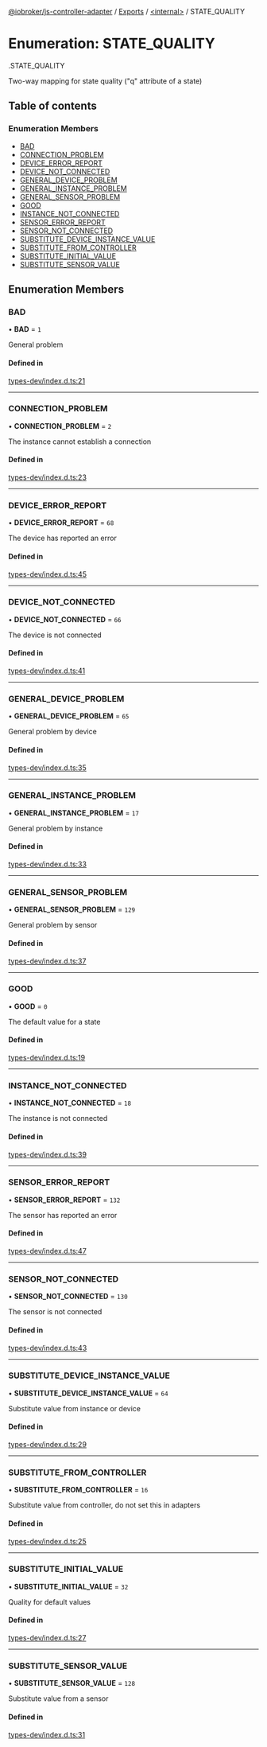 [@iobroker/js-controller-adapter](../README.md) / [Exports](../modules.md) / [<internal\>](../modules/internal_.md) / STATE\_QUALITY

# Enumeration: STATE\_QUALITY

[<internal>](../modules/internal_.md).STATE_QUALITY

Two-way mapping for state quality ("q" attribute of a state)

## Table of contents

### Enumeration Members

- [BAD](internal_.STATE_QUALITY-1.md#bad)
- [CONNECTION\_PROBLEM](internal_.STATE_QUALITY-1.md#connection_problem)
- [DEVICE\_ERROR\_REPORT](internal_.STATE_QUALITY-1.md#device_error_report)
- [DEVICE\_NOT\_CONNECTED](internal_.STATE_QUALITY-1.md#device_not_connected)
- [GENERAL\_DEVICE\_PROBLEM](internal_.STATE_QUALITY-1.md#general_device_problem)
- [GENERAL\_INSTANCE\_PROBLEM](internal_.STATE_QUALITY-1.md#general_instance_problem)
- [GENERAL\_SENSOR\_PROBLEM](internal_.STATE_QUALITY-1.md#general_sensor_problem)
- [GOOD](internal_.STATE_QUALITY-1.md#good)
- [INSTANCE\_NOT\_CONNECTED](internal_.STATE_QUALITY-1.md#instance_not_connected)
- [SENSOR\_ERROR\_REPORT](internal_.STATE_QUALITY-1.md#sensor_error_report)
- [SENSOR\_NOT\_CONNECTED](internal_.STATE_QUALITY-1.md#sensor_not_connected)
- [SUBSTITUTE\_DEVICE\_INSTANCE\_VALUE](internal_.STATE_QUALITY-1.md#substitute_device_instance_value)
- [SUBSTITUTE\_FROM\_CONTROLLER](internal_.STATE_QUALITY-1.md#substitute_from_controller)
- [SUBSTITUTE\_INITIAL\_VALUE](internal_.STATE_QUALITY-1.md#substitute_initial_value)
- [SUBSTITUTE\_SENSOR\_VALUE](internal_.STATE_QUALITY-1.md#substitute_sensor_value)

## Enumeration Members

### BAD

• **BAD** = ``1``

General problem

#### Defined in

[types-dev/index.d.ts:21](https://github.com/ioBroker/ioBroker.js-controller/blob/4ff35a28/packages/types-dev/index.d.ts#L21)

___

### CONNECTION\_PROBLEM

• **CONNECTION\_PROBLEM** = ``2``

The instance cannot establish a connection

#### Defined in

[types-dev/index.d.ts:23](https://github.com/ioBroker/ioBroker.js-controller/blob/4ff35a28/packages/types-dev/index.d.ts#L23)

___

### DEVICE\_ERROR\_REPORT

• **DEVICE\_ERROR\_REPORT** = ``68``

The device has reported an error

#### Defined in

[types-dev/index.d.ts:45](https://github.com/ioBroker/ioBroker.js-controller/blob/4ff35a28/packages/types-dev/index.d.ts#L45)

___

### DEVICE\_NOT\_CONNECTED

• **DEVICE\_NOT\_CONNECTED** = ``66``

The device is not connected

#### Defined in

[types-dev/index.d.ts:41](https://github.com/ioBroker/ioBroker.js-controller/blob/4ff35a28/packages/types-dev/index.d.ts#L41)

___

### GENERAL\_DEVICE\_PROBLEM

• **GENERAL\_DEVICE\_PROBLEM** = ``65``

General problem by device

#### Defined in

[types-dev/index.d.ts:35](https://github.com/ioBroker/ioBroker.js-controller/blob/4ff35a28/packages/types-dev/index.d.ts#L35)

___

### GENERAL\_INSTANCE\_PROBLEM

• **GENERAL\_INSTANCE\_PROBLEM** = ``17``

General problem by instance

#### Defined in

[types-dev/index.d.ts:33](https://github.com/ioBroker/ioBroker.js-controller/blob/4ff35a28/packages/types-dev/index.d.ts#L33)

___

### GENERAL\_SENSOR\_PROBLEM

• **GENERAL\_SENSOR\_PROBLEM** = ``129``

General problem by sensor

#### Defined in

[types-dev/index.d.ts:37](https://github.com/ioBroker/ioBroker.js-controller/blob/4ff35a28/packages/types-dev/index.d.ts#L37)

___

### GOOD

• **GOOD** = ``0``

The default value for a state

#### Defined in

[types-dev/index.d.ts:19](https://github.com/ioBroker/ioBroker.js-controller/blob/4ff35a28/packages/types-dev/index.d.ts#L19)

___

### INSTANCE\_NOT\_CONNECTED

• **INSTANCE\_NOT\_CONNECTED** = ``18``

The instance is not connected

#### Defined in

[types-dev/index.d.ts:39](https://github.com/ioBroker/ioBroker.js-controller/blob/4ff35a28/packages/types-dev/index.d.ts#L39)

___

### SENSOR\_ERROR\_REPORT

• **SENSOR\_ERROR\_REPORT** = ``132``

The sensor has reported an error

#### Defined in

[types-dev/index.d.ts:47](https://github.com/ioBroker/ioBroker.js-controller/blob/4ff35a28/packages/types-dev/index.d.ts#L47)

___

### SENSOR\_NOT\_CONNECTED

• **SENSOR\_NOT\_CONNECTED** = ``130``

The sensor is not connected

#### Defined in

[types-dev/index.d.ts:43](https://github.com/ioBroker/ioBroker.js-controller/blob/4ff35a28/packages/types-dev/index.d.ts#L43)

___

### SUBSTITUTE\_DEVICE\_INSTANCE\_VALUE

• **SUBSTITUTE\_DEVICE\_INSTANCE\_VALUE** = ``64``

Substitute value from instance or device

#### Defined in

[types-dev/index.d.ts:29](https://github.com/ioBroker/ioBroker.js-controller/blob/4ff35a28/packages/types-dev/index.d.ts#L29)

___

### SUBSTITUTE\_FROM\_CONTROLLER

• **SUBSTITUTE\_FROM\_CONTROLLER** = ``16``

Substitute value from controller, do not set this in adapters

#### Defined in

[types-dev/index.d.ts:25](https://github.com/ioBroker/ioBroker.js-controller/blob/4ff35a28/packages/types-dev/index.d.ts#L25)

___

### SUBSTITUTE\_INITIAL\_VALUE

• **SUBSTITUTE\_INITIAL\_VALUE** = ``32``

Quality for default values

#### Defined in

[types-dev/index.d.ts:27](https://github.com/ioBroker/ioBroker.js-controller/blob/4ff35a28/packages/types-dev/index.d.ts#L27)

___

### SUBSTITUTE\_SENSOR\_VALUE

• **SUBSTITUTE\_SENSOR\_VALUE** = ``128``

Substitute value from a sensor

#### Defined in

[types-dev/index.d.ts:31](https://github.com/ioBroker/ioBroker.js-controller/blob/4ff35a28/packages/types-dev/index.d.ts#L31)
